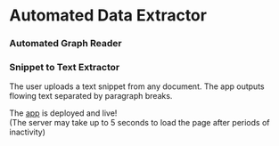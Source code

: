 # Automated Data Extractor

### Automated Graph Reader


### Snippet to Text Extractor

The user uploads a text snippet from any document. The app outputs flowing text separated by paragraph breaks.

The [app](https://snippet-to-text.herokuapp.com/) is deployed and live!  
(The server may take up to 5 seconds to load the page after periods of inactivity)